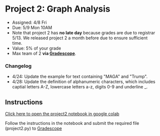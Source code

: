 # Project 2: Graph Analysis
* Assigned: 4/8 Fri
* Due: 5/9 Mon 10AM
* Note that project 2 has **no late day** because grades are due to registrar 5/13. We released project 2 a month before due to ensure sufficient time.
* Value: 5% of your grade
* Max team of 2 **via [Gradescope](https://www.gradescope.com)**. 

### Changelog
* 4/24: Update the example for text containing "MAGA" and "Trump".
* 4/28: Update the definition of alphanumeric characters, which includes captial letters A-Z, lowercase letters a-z, digits 0-9 and underline _.

## Instructions
[Click here to open the project2 notebook in google colab](https://colab.research.google.com/github/w4111/project2-s22/blob/main/project2.ipynb)

Follow the instructions in the notebook and submit the required file (project2.py) to [Gradescope](https://www.gradescope.com)
 
